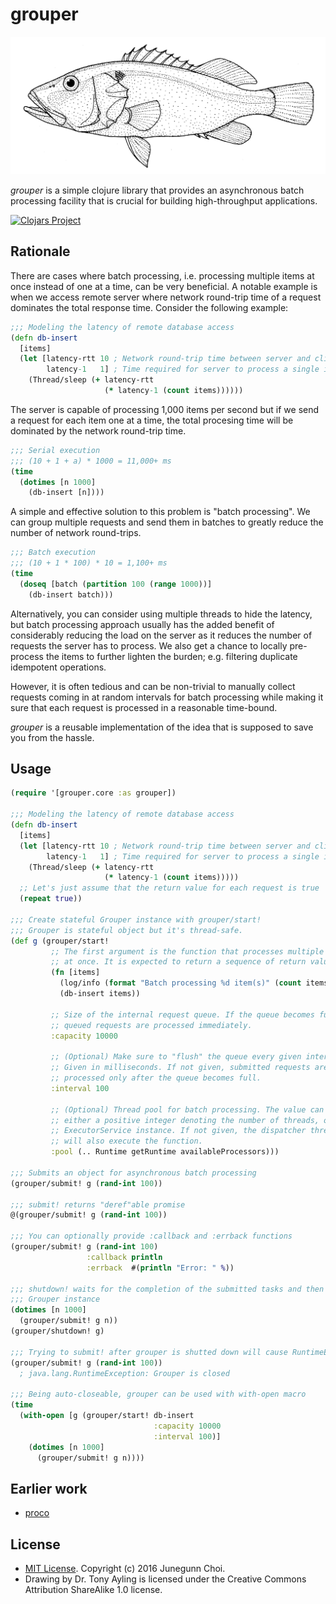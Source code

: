 grouper
=======

<img src="grouper.gif" width="580" title="Drawing by Dr. Tony Ayling. Licensed under the Creative Commons Attribution ShareAlike 1.0 license."/>

*grouper* is a simple clojure library that provides an asynchronous batch
processing facility that is crucial for building high-throughput applications.

[![Clojars Project](http://clojars.org/grouper/latest-version.svg)](http://clojars.org/grouper)

## Rationale

There are cases where batch processing, i.e. processing multiple items at once
instead of one at a time, can be very beneficial. A notable example is when we
access remote server where network round-trip time of a request dominates the
total response time. Consider the following example:

```clojure
;;; Modeling the latency of remote database access
(defn db-insert
  [items]
  (let [latency-rtt 10 ; Network round-trip time between server and client
        latency-1   1] ; Time required for server to process a single item
    (Thread/sleep (+ latency-rtt
                     (* latency-1 (count items))))))
```

The server is capable of processing 1,000 items per second but if we send
a request for each item one at a time, the total procesing time will be
dominated by the network round-trip time.

```clojure
;;; Serial execution
;;; (10 + 1 + a) * 1000 = 11,000+ ms
(time
  (dotimes [n 1000]
    (db-insert [n])))
```

A simple and effective solution to this problem is "batch processing". We can
group multiple requests and send them in batches to greatly reduce the
number of network round-trips.

```clojure
;;; Batch execution
;;; (10 + 1 * 100) * 10 = 1,100+ ms
(time
  (doseq [batch (partition 100 (range 1000))]
    (db-insert batch)))
```

Alternatively, you can consider using multiple threads to hide the latency,
but batch processing approach usually has the added benefit of considerably
reducing the load on the server as it reduces the number of requests the
server has to process. We also get a chance to locally pre-process the items
to further lighten the burden; e.g. filtering duplicate idempotent operations.

However, it is often tedious and can be non-trivial to manually collect
requests coming in at random intervals for batch processing while making it
sure that each request is processed in a reasonable time-bound.

*grouper* is a reusable implementation of the idea that is supposed to save
you from the hassle.

## Usage

```clojure
(require '[grouper.core :as grouper])

;;; Modeling the latency of remote database access
(defn db-insert
  [items]
  (let [latency-rtt 10 ; Network round-trip time between server and client
        latency-1   1] ; Time required for server to process a single item
    (Thread/sleep (+ latency-rtt
                     (* latency-1 (count items)))))
  ;; Let's just assume that the return value for each request is true
  (repeat true))

;;; Create stateful Grouper instance with grouper/start!
;;; Grouper is stateful object but it's thread-safe.
(def g (grouper/start!
         ;; The first argument is the function that processes multiple items
         ;; at once. It is expected to return a sequence of return values.
         (fn [items]
           (log/info (format "Batch processing %d item(s)" (count items)))
           (db-insert items))

         ;; Size of the internal request queue. If the queue becomes full,
         ;; queued requests are processed immediately.
         :capacity 10000

         ;; (Optional) Make sure to "flush" the queue every given interval.
         ;; Given in milliseconds. If not given, submitted requests are
         ;; processed only after the queue becomes full.
         :interval 100

         ;; (Optional) Thread pool for batch processing. The value can be
         ;; either a positive integer denoting the number of threads, or an
         ;; ExecutorService instance. If not given, the dispatcher thread
         ;; will also execute the function.
         :pool (.. Runtime getRuntime availableProcessors)))

;;; Submits an object for asynchronous batch processing
(grouper/submit! g (rand-int 100))

;;; submit! returns "deref"able promise
@(grouper/submit! g (rand-int 100))

;;; You can optionally provide :callback and :errback functions
(grouper/submit! g (rand-int 100)
                 :callback println
                 :errback  #(println "Error: " %))

;;; shutdown! waits for the completion of the submitted tasks and then closes
;;; Grouper instance
(dotimes [n 1000]
  (grouper/submit! g n))
(grouper/shutdown! g)

;;; Trying to submit! after grouper is shutted down will cause RuntimeError
(grouper/submit! g (rand-int 100))
  ; java.lang.RuntimeException: Grouper is closed

;;; Being auto-closeable, grouper can be used with with-open macro
(time
  (with-open [g (grouper/start! db-insert
                                :capacity 10000
                                :interval 100)]
    (dotimes [n 1000]
      (grouper/submit! g n))))
```

## Earlier work

- [proco](https://github.com/junegunn/proco)

## License

- [MIT License](LICENSE). Copyright (c) 2016 Junegunn Choi.
- Drawing by Dr. Tony Ayling is licensed under the Creative Commons
  Attribution ShareAlike 1.0 license.
